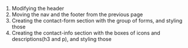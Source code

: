 1. Modifying the header
2. Moving the nav and the footer from the previous page
3. Creating the contact-form section with the group of forms, and styling those
4. Creating the contact-info section with the boxes of icons and descriptions(h3 and p), and styling those
